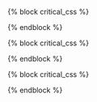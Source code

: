 <!-- Critical CSS Usage in Django Templates -->

<!-- Base template (templates/base.html) -->
<style>
  {% include "static/css/critical/base.css" %}
</style>

<!-- Home page (templates/main/home.html) -->
{% block critical_css %}
<style>
  {% include "static/css/critical/home.css" %}
</style>
{% endblock %}

<!-- Blog page (templates/blog/list.html) -->
{% block critical_css %}
<style>
  {% include "static/css/critical/blog.css" %}
</style>
{% endblock %}

<!-- Contact page (templates/contact/form.html) -->
{% block critical_css %}
<style>
  {% include "static/css/critical/contact.css" %}
</style>
{% endblock %}

<!-- Load non-critical CSS asynchronously -->
<link rel="preload" href="{% static 'css/output.css' %}" as="style" onload="this.onload=null;this.rel='stylesheet'">
<noscript><link rel="stylesheet" href="{% static 'css/output.css' %}"></noscript>